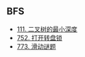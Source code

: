 ## BFS

- [111. 二叉树的最小深度](https://github.com/gooohlan/leetcode/blob/master/go/BFS/111.go)
- [752. 打开转盘锁](https://github.com/gooohlan/leetcode/blob/master/go/BFS/752.go)
- [773. 滑动谜题](https://github.com/gooohlan/leetcode/blob/master/go/BFS/773.go)